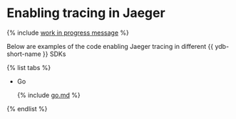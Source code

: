 # Enabling tracing in Jaeger

{% include [work in progress message](../../_includes/addition.md) %}

Below are examples of the code enabling Jaeger tracing in different {{ ydb-short-name }} SDKs

{% list tabs %}

- Go

  {% include [go.md](jaeger/go.md) %}

{% endlist %}

